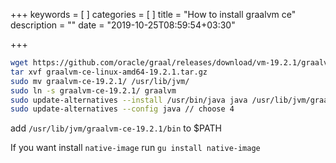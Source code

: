 +++
keywords = [
]
categories = [
]
title = "How to install graalvm ce"
description = ""
date = "2019-10-25T08:59:54+03:30"

+++
```bash
wget https://github.com/oracle/graal/releases/download/vm-19.2.1/graalvm-ce-linux-amd64-19.2.1.tar.gz
tar xvf graalvm-ce-linux-amd64-19.2.1.tar.gz
sudo mv graalvm-ce-19.2.1/ /usr/lib/jvm/
sudo ln -s graalvm-ce-19.2.1/ graalvm
sudo update-alternatives --install /usr/bin/java java /usr/lib/jvm/graalvm/bin/java 4
sudo update-alternatives --config java // choose 4
```

add `/usr/lib/jvm/graalvm-ce-19.2.1/bin` to $PATH

If you want install `native-image` run `gu install native-image`
